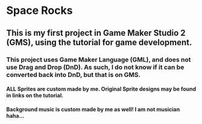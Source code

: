 # Space Rocks

## This is my first project in Game Maker Studio 2 (GMS), using the tutorial for game development.

### This project uses Game Maker Language (GML), and does not use Drag and Drop (DnD). As such, I do not know if it can be converted back into DnD, but that is on GMS.

#### ALL Sprites are custom made by me. Original Sprite designs may be found in links on the tutorial.

#### Background music is custom made by me as well! I am not musician haha...
